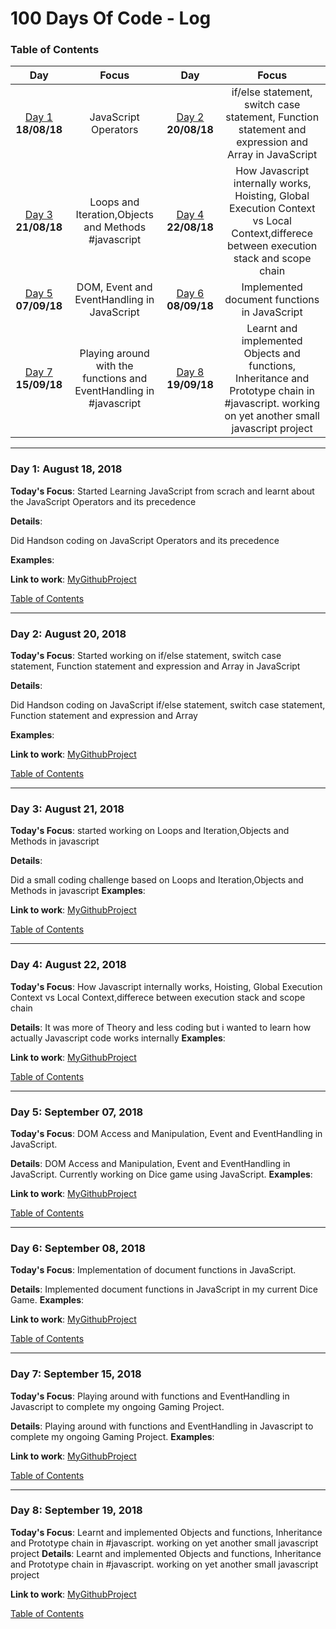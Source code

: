 # 100 Days Of Code - Log
<a name="toc"></a>
### Table of Contents 
|Day|Focus|Day|Focus|
|:---:|:-----:|:---:|:-----:|
|[Day 1](#day-1) **18/08/18**|JavaScript Operators|[Day 2](#day-2) **20/08/18**|if/else statement, switch case statement, Function statement and expression and Array in JavaScript|
[Day 3](#day-3) **21/08/18**|Loops and Iteration,Objects and Methods #javascript|[Day 4](#day-4) **22/08/18**|How Javascript internally works, Hoisting, Global Execution Context vs Local Context,differece between execution stack and scope chain|
[Day 5](#day-5) **07/09/18**|DOM, Event and EventHandling in JavaScript|[Day 6](#day-6) **08/09/18**|Implemented document functions in JavaScript|
[Day 7](#day-7) **15/09/18**|Playing around with the functions and EventHandling in #javascript|[Day 8](#day-8) **19/09/18**|Learnt and implemented Objects and functions, Inheritance and Prototype chain in #javascript. working on yet another small javascript project|
----------
<a name="day-1"></a>
### Day 1: August 18, 2018 

**Today's Focus**: Started Learning JavaScript from scrach and learnt about the JavaScript Operators and its precedence

**Details**:

 Did Handson coding on JavaScript Operators and its precedence

**Examples**:

**Link to work**: [MyGithubProject](https://github.com/decodingjourney/LearnToCodeJavaScript/)

[Table of Contents](#toc)

----------
<a name="day-2"></a>
### Day 2: August 20, 2018 

**Today's Focus**: Started working on if/else statement, switch case statement, Function statement and expression and Array in JavaScript

**Details**:

 Did Handson coding on JavaScript if/else statement, switch case statement, Function statement and expression and Array 

**Examples**:

**Link to work**: [MyGithubProject](https://github.com/decodingjourney/LearnToCodeJavaScript/)

[Table of Contents](#toc)

----------
<a name="day-3"></a>
### Day 3: August 21, 2018 

**Today's Focus**: started working on Loops and Iteration,Objects and Methods in javascript

**Details**:

 Did a small coding challenge based on Loops and Iteration,Objects and Methods in javascript
**Examples**:

**Link to work**: [MyGithubProject](https://github.com/decodingjourney/LearnToCodeJavaScript/)

[Table of Contents](#toc)

----------
<a name="day-4"></a>
### Day 4: August 22, 2018 

**Today's Focus**: How Javascript internally works, Hoisting, Global Execution Context vs Local Context,differece between execution stack and scope chain

**Details**:
It was more of Theory and less coding but i wanted to learn how actually Javascript code works internally
**Examples**:

**Link to work**: [MyGithubProject](https://github.com/decodingjourney/LearnToCodeJavaScript/)

[Table of Contents](#toc)

----------
<a name="day-5"></a>
### Day 5: September 07, 2018 

**Today's Focus**: DOM Access and Manipulation, Event and EventHandling in JavaScript.

**Details**:
DOM Access and Manipulation, Event and EventHandling in JavaScript. Currently working on Dice game using JavaScript.
**Examples**:

**Link to work**: [MyGithubProject](https://github.com/decodingjourney/LearnToCodeJavaScript/)

[Table of Contents](#toc)

----------
<a name="day-6"></a>
### Day 6: September 08, 2018 

**Today's Focus**: Implementation of document functions in JavaScript.

**Details**:
Implemented document functions in JavaScript in my current Dice Game.
**Examples**:

**Link to work**: [MyGithubProject](https://github.com/decodingjourney/LearnToCodeJavaScript/)

[Table of Contents](#toc)

----------
<a name="day-7"></a>
### Day 7: September 15, 2018 

**Today's Focus**: Playing around with functions and EventHandling in Javascript to complete my ongoing Gaming Project.

**Details**:
Playing around with functions and EventHandling in Javascript to complete my ongoing Gaming Project.
**Examples**:

**Link to work**: [MyGithubProject](https://github.com/decodingjourney/LearnToCodeJavaScript/)

[Table of Contents](#toc)

----------
<a name="day-8"></a>
### Day 8: September 19, 2018 

**Today's Focus**: Learnt and implemented Objects and functions, Inheritance and Prototype chain in #javascript. working on yet another small javascript project
**Details**:
Learnt and implemented Objects and functions, Inheritance and Prototype chain in #javascript. working on yet another small javascript project

**Link to work**: [MyGithubProject](https://github.com/decodingjourney/LearnToCodeJavaScript/)

[Table of Contents](#toc)


